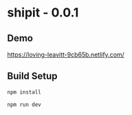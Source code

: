 # shipit - 0.0.1

## Demo

https://loving-leavitt-9cb65b.netlify.com/

## Build Setup

``` bash
npm install

npm run dev